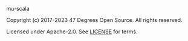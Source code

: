 [comment]: <> (Don't edit this file!)
[comment]: <> (It is automatically updated after every release of https://github.com/47degrees/.github)
[comment]: <> (If you want to suggest a change, please open a PR or issue in that repository)

mu-scala

Copyright (c) 2017-2023 47 Degrees Open Source. All rights reserved.

Licensed under Apache-2.0. See [LICENSE](LICENSE.md) for terms.